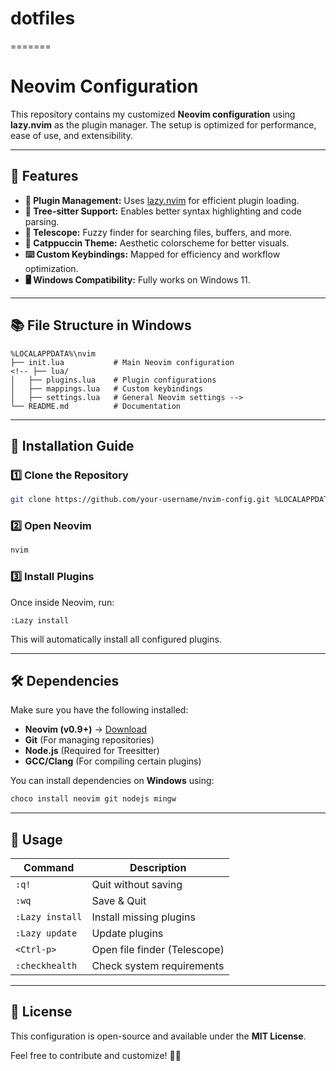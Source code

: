 # dotfiles
=======
# Neovim Configuration

This repository contains my customized **Neovim configuration** using **lazy.nvim** as the plugin manager. The setup is optimized for performance, ease of use, and extensibility.

---

## 📌 Features
- **🚀 Plugin Management:** Uses [lazy.nvim](https://github.com/folke/lazy.nvim) for efficient plugin loading.
- **🌲 Tree-sitter Support:** Enables better syntax highlighting and code parsing.
- **🔎 Telescope:** Fuzzy finder for searching files, buffers, and more.
- **🎨 Catppuccin Theme:** Aesthetic colorscheme for better visuals.
- **⌨️ Custom Keybindings:** Mapped for efficiency and workflow optimization.
- **🖥️ Windows Compatibility:** Fully works on Windows 11.

---

## 📚 File Structure in Windows
```
%LOCALAPPDATA%\nvim
├── init.lua           # Main Neovim configuration
<!-- ├── lua/
│   ├── plugins.lua    # Plugin configurations
│   ├── mappings.lua   # Custom keybindings
│   ├── settings.lua   # General Neovim settings -->
└── README.md          # Documentation
```

---

## 🚀 Installation Guide

### **1️⃣ Clone the Repository**
```bash
git clone https://github.com/your-username/nvim-config.git %LOCALAPPDATA%\nvim
```

### **2️⃣ Open Neovim**
```bash
nvim
```

### **3️⃣ Install Plugins**
Once inside Neovim, run:
```vim
:Lazy install
```
This will automatically install all configured plugins.

---

## 🛠 Dependencies
Make sure you have the following installed:
- **Neovim (v0.9+)** → [Download](https://neovim.io/)
- **Git** (For managing repositories)
- **Node.js** (Required for Treesitter)
- **GCC/Clang** (For compiling certain plugins)

You can install dependencies on **Windows** using:
```bash
choco install neovim git nodejs mingw
```

---

## 📝 Usage
| Command                  | Description |
|--------------------------|-------------|
| `:q!`                   | Quit without saving |
| `:wq`                   | Save & Quit |
| `:Lazy install`         | Install missing plugins |
| `:Lazy update`          | Update plugins |
| `<Ctrl-p>`              | Open file finder (Telescope) |
| `:checkhealth`          | Check system requirements |

<!-- ---

## 🔧 Configuration Customization
- To **add new plugins**, modify the `plugins.lua` file inside `lua/` directory.
- To **change key mappings**, update `mappings.lua`.
- To **update Neovim settings**, edit `settings.lua`. -->

---

## 🐝 License
This configuration is open-source and available under the **MIT License**.

Feel free to contribute and customize! 🚀🔥